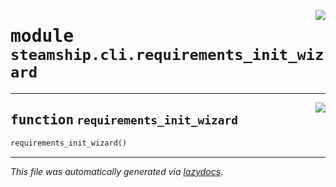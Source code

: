 <!-- markdownlint-disable -->

<a href="https://github.com/steamship-core/python-client/tree/main/src/steamship/cli/requirements_init_wizard.py#L0"><img align="right" style="float:right;" src="https://img.shields.io/badge/-source-cccccc?style=flat-square"></a>

# <kbd>module</kbd> `steamship.cli.requirements_init_wizard`





---

<a href="https://github.com/steamship-core/python-client/tree/main/src/steamship/cli/requirements_init_wizard.py#L6"><img align="right" style="float:right;" src="https://img.shields.io/badge/-source-cccccc?style=flat-square"></a>

## <kbd>function</kbd> `requirements_init_wizard`

```python
requirements_init_wizard()
```








---

_This file was automatically generated via [lazydocs](https://github.com/ml-tooling/lazydocs)._
